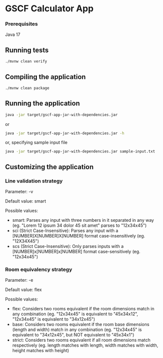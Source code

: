 # GSCF Calculator App

### Prerequisites

Java 17

## Running tests

```bash
./mvnw clean verify
```

## Compiling the application

```bash
./mvnw clean package
```

## Running the application

```bash
java -jar target/gscf-app-jar-with-dependencies.jar
```
or
```bash
java -jar target/gscf-app-jar-with-dependencies.jar -h
```
or, specifying sample input file
```bash
java -jar target/gscf-app-jar-with-dependencies.jar sample-input.txt
```

## Customizing the application

### Line validation strategy

Parameter: -v

Default value: smart

Possible values:

- smart: Parses any input with three numbers in it separated in any way (eg. "Lorem 12 ipsum 34 dolor 45 sit amet" parses to "12x34x45")
- sci (Strict Case-Insensitive): Parses any input with a [NUMBER]X[NUMBER]X[NUMBER] format case-insensitively (eg. "12X34X45")
- scs (Strict Case-Insensitive): Only parses inputs with a [NUMBER]x[NUMBER]x[NUMBER] format case-sensitively (eg. "12x34x45")

### Room equivalency strategy

Parameter: -e

Default value: flex

Possible values:

- flex: Considers two rooms equivalent if the room dimensions match in any combination (eg. "12x34x45" is equivalent to "45x34x12", "12x34x45" is equivalent to "34x12x45")
- base: Considers two rooms equivalent if the room base dimensions (length and width) match in any combination (eg. "12x34x45" is equivalent to "34x12x45", but NOT equivalent to "45x34x1")
- strict: Considers two rooms equivalent if all room dimensions match respectively (eg. length matches with length, width matches with width, height matches with height)

